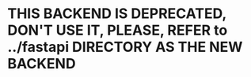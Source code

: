 # THIS BACKEND IS DEPRECATED, DON'T USE IT, PLEASE, REFER to ../fastapi  DIRECTORY AS THE NEW BACKEND
